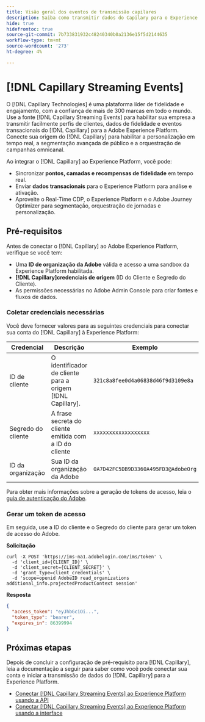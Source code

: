 ```yaml
---
title: Visão geral dos eventos de transmissão capilares
description: Saiba como transmitir dados do Capilary para o Experience Platform.
hide: true
hidefromtoc: true
source-git-commit: 7b733831932c48240340b0a2136e15f5d2144635
workflow-type: tm+mt
source-wordcount: '273'
ht-degree: 4%

---
```


# [!DNL Capillary Streaming Events]

O [!DNL Capillary Technologies] é uma plataforma líder de fidelidade e engajamento, com a confiança de mais de 300 marcas em todo o mundo. Use a fonte [!DNL Capillary Streaming Events] para habilitar sua empresa a transmitir facilmente perfis de clientes, dados de fidelidade e eventos transacionais do [!DNL Capillary] para a Adobe Experience Platform. Conecte sua origem do [!DNL Capillary] para habilitar a personalização em tempo real, a segmentação avançada de público e a orquestração de campanhas omnicanal.

Ao integrar o [!DNL Capillary] ao Experience Platform, você pode:

* Sincronizar **pontos, camadas e recompensas de fidelidade** em tempo real.
* Enviar **dados transacionais** para o Experience Platform para análise e ativação.
* Aproveite o Real-Time CDP, o Experience Platform e o Adobe Journey Optimizer para segmentação, orquestração de jornadas e personalização.

## Pré-requisitos

Antes de conectar o [!DNL Capillary] ao Adobe Experience Platform, verifique se você tem:

* Uma **ID de organização da Adobe** válida e acesso a uma sandbox da Experience Platform habilitada.
* **[!DNL Capillary]credenciais de origem** (ID do Cliente e Segredo do Cliente).
* As permissões necessárias no Adobe Admin Console para criar fontes e fluxos de dados.

### Coletar credenciais necessárias

Você deve fornecer valores para as seguintes credenciais para conectar sua conta do [!DNL Capillary] à Experience Platform:

| Credencial | Descrição | Exemplo |
| --- | --- | --- |
| ID de cliente | O identificador de cliente para a origem [!DNL Capillary]. | `321c8a8fee0d4a06838d46f9d3109e8a` |
| Segredo do cliente | A frase secreta do cliente emitida com a ID do cliente | `xxxxxxxxxxxxxxxxxx` |
| ID da organização | Sua ID da organização da Adobe | `0A7D42FC5DB9D3360A495FD3@AdobeOrg` |

Para obter mais informações sobre a geração de tokens de acesso, leia o [guia de autenticação do Adobe](https://developer.adobe.com/developer-console/docs/guides/authentication/).

### Gerar um token de acesso

Em seguida, use a ID do cliente e o Segredo do cliente para gerar um token de acesso do Adobe.

**Solicitação**

```shell
curl -X POST 'https://ims-na1.adobelogin.com/ims/token' \
  -d 'client_id={CLIENT_ID}' \
  -d 'client_secret={CLIENT_SECRET}' \
  -d 'grant_type=client_credentials' \
  -d 'scope=openid AdobeID read_organizations additional_info.projectedProductContext session'
```

**Resposta**

```json
{
  "access_token": "eyJhbGciOi...",
  "token_type": "bearer",
  "expires_in": 86399994
}
```

## Próximas etapas

Depois de concluir a configuração de pré-requisito para [!DNL Capillary], leia a documentação a seguir para saber como você pode conectar sua conta e iniciar a transmissão de dados do [!DNL Capillary] para a Experience Platform.

* [Conectar  [!DNL Capillary Streaming Events]  ao Experience Platform usando a API](../../tutorials/api/create/loyalty/capillary.md)
* [Conectar [!DNL Capillary Streaming Events] ao Experience Platform usando a interface](../../tutorials/ui/create/loyalty/capillary.md)